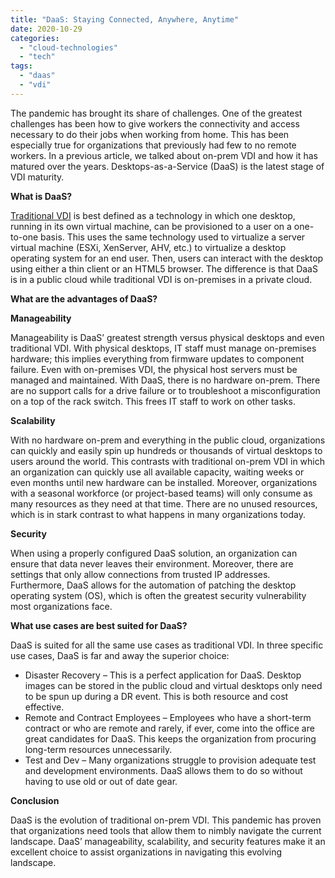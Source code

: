 ```yaml
---
title: "DaaS: Staying Connected, Anywhere, Anytime"
date: 2020-10-29
categories: 
  - "cloud-technologies"
  - "tech"
tags: 
  - "daas"
  - "vdi"
---
```


The pandemic has brought its share of challenges. One of the greatest challenges has been how to give workers the connectivity and access necessary to do their jobs when working from home. This has been especially true for organizations that previously had few to no remote workers. In a previous article, we talked about on-prem VDI and how it has matured over the years. Desktops-as-a-Service (DaaS) is the latest stage of VDI maturity.

**What is DaaS?**

[Traditional VDI](https://en.wikipedia.org/wiki/Desktop_virtualization#Remote_desktop_virtualization) is best defined as a technology in which one desktop, running in its own virtual machine, can be provisioned to a user on a one-to-one basis. This uses the same technology used to virtualize a server virtual machine (ESXi, XenServer, AHV, etc.) to virtualize a desktop operating system for an end user. Then, users can interact with the desktop using either a thin client or an HTML5 browser. The difference is that DaaS is in a public cloud while traditional VDI is on-premises in a private cloud.

**What are the advantages of DaaS?**

**Manageability**

Manageability is DaaS’ greatest strength versus physical desktops and even traditional VDI. With physical desktops, IT staff must manage on-premises hardware; this implies everything from firmware updates to component failure. Even with on-premises VDI, the physical host servers must be managed and maintained. With DaaS, there is no hardware on-prem. There are no support calls for a drive failure or to troubleshoot a misconfiguration on a top of the rack switch. This frees IT staff to work on other tasks.

**Scalability**

With no hardware on-prem and everything in the public cloud, organizations can quickly and easily spin up hundreds or thousands of virtual desktops to users around the world. This contrasts with traditional on-prem VDI in which an organization can quickly use all available capacity, waiting weeks or even months until new hardware can be installed. Moreover, organizations with a seasonal workforce (or project-based teams) will only consume as many resources as they need at that time. There are no unused resources, which is in stark contrast to what happens in many organizations today.

**Security**

When using a properly configured DaaS solution, an organization can ensure that data never leaves their environment. Moreover, there are settings that only allow connections from trusted IP addresses. Furthermore, DaaS allows for the automation of patching the desktop operating system (OS), which is often the greatest security vulnerability most organizations face.

**What use cases are best suited for DaaS?**

DaaS is suited for all the same use cases as traditional VDI. In three specific use cases, DaaS is far and away the superior choice:

- Disaster Recovery – This is a perfect application for DaaS. Desktop images can be stored in the public cloud and virtual desktops only need to be spun up during a DR event. This is both resource and cost effective.
- Remote and Contract Employees – Employees who have a short-term contract or who are remote and rarely, if ever, come into the office are great candidates for DaaS. This keeps the organization from procuring long-term resources unnecessarily.
- Test and Dev – Many organizations struggle to provision adequate test and development environments. DaaS allows them to do so without having to use old or out of date gear.

**Conclusion**

DaaS is the evolution of traditional on-prem VDI. This pandemic has proven that organizations need tools that allow them to nimbly navigate the current landscape. DaaS’ manageability, scalability, and security features make it an excellent choice to assist organizations in navigating this evolving landscape.
